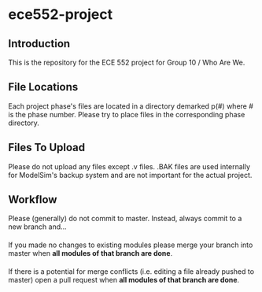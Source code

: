 # ece552-project
## Introduction
This is the repository for the ECE 552 project for Group 10 / Who Are We. 

## File Locations
Each project phase's files are located in a directory demarked p(#) where # is the phase number. Please try to place files in the corresponding phase directory. 

## Files To Upload
Please do not upload any files except .v files. .BAK files are used internally for ModelSim's backup system and are not important for the actual project.

## Workflow
Please (generally) do not commit to master. Instead, always commit to a new branch and...
####
If you made no changes to existing modules please merge your branch into master when **all modules of that branch are done**.
####
If there is a potential for merge conflicts (i.e. editing a file already pushed to master) open a pull request when **all modules of that branch are done**.
